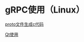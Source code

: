 # gRPC使用（Linux）

[proto文件生成c代码](Generating_C_Code_Using_Proto_File/Generating_C_Code_Using_Proto_File.md "proto文件生成c代码")

[Qt使用](Qt_Using_gRPC_Tutorial/Qt_Using_gRPC_Tutorial.md "Qt使用")

